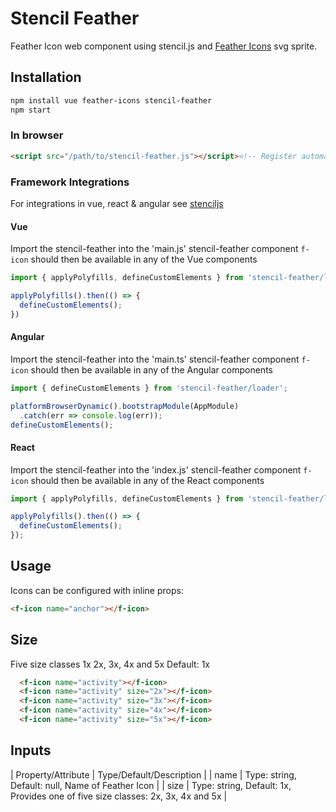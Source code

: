# Stencil Feather
Feather Icon web component using stencil.js and [Feather Icons](https://feathericons.com/) svg sprite.

## Installation

```bash
npm install vue feather-icons stencil-feather
npm start
```

### In browser
``` html
<script src="/path/to/stencil-feather.js"></script><!-- Register automatically once loaded -->
```

### Framework Integrations
For integrations in vue, react & angular see [stenciljs](https://stenciljs.com/docs/overview) 

#### Vue
Import the stencil-feather into the 'main.js'
stencil-feather component `f-icon` should then be available in any of the Vue components

``` js
import { applyPolyfills, defineCustomElements } from 'stencil-feather/loader';

applyPolyfills().then(() => {
  defineCustomElements();
})
```

#### Angular
Import the stencil-feather into the 'main.ts'
stencil-feather component `f-icon` should then be available in any of the Angular components
``` js
import { defineCustomElements } from 'stencil-feather/loader';

platformBrowserDynamic().bootstrapModule(AppModule)
  .catch(err => console.log(err));
defineCustomElements();
```

#### React
Import the stencil-feather into the 'index.js'
stencil-feather component `f-icon` should then be available in any of the React components
``` js
import { applyPolyfills, defineCustomElements } from 'stencil-feather/loader';

applyPolyfills().then(() => {
  defineCustomElements();
});
```

## Usage
Icons can be configured with inline props:

``` html 
<f-icon name="anchor"></f-icon>
```

## Size
Five size classes 1x 2x, 3x, 4x and 5x
Default: 1x

``` html
  <f-icon name="activity"></f-icon> 
  <f-icon name="activity" size="2x"></f-icon> 
  <f-icon name="activity" size="3x"></f-icon>
  <f-icon name="activity" size="4x"></f-icon>
  <f-icon name="activity" size="5x"></f-icon>
```

## Inputs
| Property/Attribute | Type/Default/Description |
| name  | Type: string, Default: null, Name of Feather Icon |
| size  | Type: string, Default: 1x, Provides one of five size classes: 2x, 3x, 4x and 5x  |

